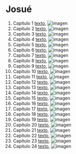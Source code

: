 # Josué

1. Capítulo 1 [texto](texto_filtrado/AT/Jos/Jos_1.txt), ![imagen](nube_de_palabras/AT/Jos/Jos_1.png)
2. Capítulo 2 [texto](texto_filtrado/AT/Jos/Jos_2.txt), ![imagen](nube_de_palabras/AT/Jos/Jos_2.png)
3. Capítulo 3 [texto](texto_filtrado/AT/Jos/Jos_3.txt), ![imagen](nube_de_palabras/AT/Jos/Jos_3.png)
4. Capítulo 4 [texto](texto_filtrado/AT/Jos/Jos_4.txt), ![imagen](nube_de_palabras/AT/Jos/Jos_4.png)
5. Capítulo 5 [texto](texto_filtrado/AT/Jos/Jos_5.txt), ![imagen](nube_de_palabras/AT/Jos/Jos_5.png)
6. Capítulo 6 [texto](texto_filtrado/AT/Jos/Jos_6.txt), ![imagen](nube_de_palabras/AT/Jos/Jos_6.png)
7. Capítulo 7 [texto](texto_filtrado/AT/Jos/Jos_7.txt), ![imagen](nube_de_palabras/AT/Jos/Jos_7.png)
8. Capítulo 8 [texto](texto_filtrado/AT/Jos/Jos_8.txt), ![imagen](nube_de_palabras/AT/Jos/Jos_8.png)
9. Capítulo 9 [texto](texto_filtrado/AT/Jos/Jos_9.txt), ![imagen](nube_de_palabras/AT/Jos/Jos_9.png)
10. Capítulo 10 [texto](texto_filtrado/AT/Jos/Jos_10.txt), ![imagen](nube_de_palabras/AT/Jos/Jos_10.png)
11. Capítulo 11 [texto](texto_filtrado/AT/Jos/Jos_11.txt), ![imagen](nube_de_palabras/AT/Jos/Jos_11.png)
12. Capítulo 12 [texto](texto_filtrado/AT/Jos/Jos_12.txt), ![imagen](nube_de_palabras/AT/Jos/Jos_12.png)
13. Capítulo 13 [texto](texto_filtrado/AT/Jos/Jos_13.txt), ![imagen](nube_de_palabras/AT/Jos/Jos_13.png)
14. Capítulo 14 [texto](texto_filtrado/AT/Jos/Jos_14.txt), ![imagen](nube_de_palabras/AT/Jos/Jos_14.png)
15. Capítulo 15 [texto](texto_filtrado/AT/Jos/Jos_15.txt), ![imagen](nube_de_palabras/AT/Jos/Jos_15.png)
16. Capítulo 16 [texto](texto_filtrado/AT/Jos/Jos_16.txt), ![imagen](nube_de_palabras/AT/Jos/Jos_16.png)
17. Capítulo 17 [texto](texto_filtrado/AT/Jos/Jos_17.txt), ![imagen](nube_de_palabras/AT/Jos/Jos_17.png)
18. Capítulo 18 [texto](texto_filtrado/AT/Jos/Jos_18.txt), ![imagen](nube_de_palabras/AT/Jos/Jos_18.png)
19. Capítulo 19 [texto](texto_filtrado/AT/Jos/Jos_19.txt), ![imagen](nube_de_palabras/AT/Jos/Jos_19.png)
20. Capítulo 20 [texto](texto_filtrado/AT/Jos/Jos_20.txt), ![imagen](nube_de_palabras/AT/Jos/Jos_20.png)
21. Capítulo 21 [texto](texto_filtrado/AT/Jos/Jos_21.txt), ![imagen](nube_de_palabras/AT/Jos/Jos_21.png)
22. Capítulo 22 [texto](texto_filtrado/AT/Jos/Jos_22.txt), ![imagen](nube_de_palabras/AT/Jos/Jos_22.png)
23. Capítulo 23 [texto](texto_filtrado/AT/Jos/Jos_23.txt), ![imagen](nube_de_palabras/AT/Jos/Jos_23.png)
24. Capítulo 24 [texto](texto_filtrado/AT/Jos/Jos_24.txt), ![imagen](nube_de_palabras/AT/Jos/Jos_24.png)
